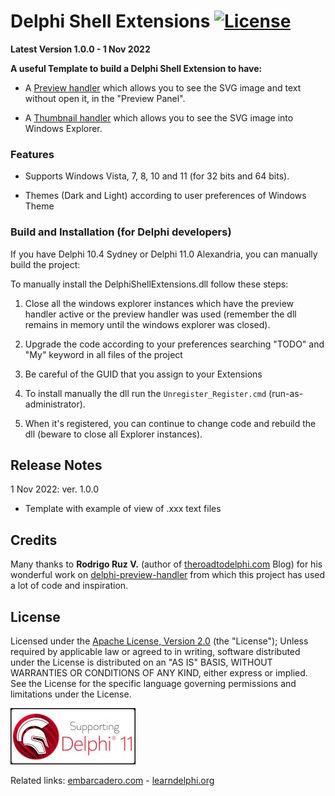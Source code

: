 ﻿# Delphi Shell Extensions [![License](https://img.shields.io/badge/License-Apache%202.0-yellowgreen.svg)](https://opensource.org/licenses/Apache-2.0)

**Latest Version 1.0.0 - 1 Nov 2022**

**A useful Template to build a Delphi Shell Extension to have:**

- A [Preview handler][1]  which allows you to see the SVG image and text without open it, in the "Preview Panel".
 
- A [Thumbnail handler][2] which allows you to see the SVG image into Windows Explorer.

### Features

- Supports Windows Vista, 7, 8, 10 and 11 (for 32 bits and 64 bits).

- Themes (Dark and Light) according to user preferences of Windows Theme

### Build and Installation (for Delphi developers) ###

If you have Delphi 10.4 Sydney or Delphi 11.0 Alexandria, you can manually build the project:

To manually install the DelphiShellExtensions.dll follow these steps:

1. Close all the windows explorer instances which have the preview handler active or the preview handler was used (remember the dll remains in memory until the windows explorer was closed).
  
2. Upgrade the code according to your preferences searching "TODO" and "My" keyword in all files of the project
     
3. Be careful of the GUID that you assign to your Extensions

4. To install manually the dll run the `Unregister_Register.cmd` (run-as-administrator).

5. When it's registered, you can continue to change code and rebuild the dll (beware to close all Explorer instances).

## Release Notes ##

1 Nov 2022: ver. 1.0.0
- Template with example of view of .xxx text files

## Credits

Many thanks to **Rodrigo Ruz V.** (author of [theroadtodelphi.com][3] Blog) for his wonderful work on [delphi-preview-handler][4] from which this project has used a lot of code and inspiration.

## License

Licensed under the [Apache License, Version 2.0][5] (the "License");
Unless required by applicable law or agreed to in writing, software distributed under the License is distributed on an "AS IS" BASIS, WITHOUT WARRANTIES OR CONDITIONS OF ANY KIND, either express or implied. See the License for the specific language governing permissions and limitations under the License.

![Delphi 11 Alexandria Support](./Images/SupportingDelphi.jpg)

Related links: [embarcadero.com][6] - [learndelphi.org][7]

[1]: https://docs.microsoft.com/en-us/windows/win32/shell/preview-handlers

[2]: https://docs.microsoft.com/en-us/windows/win32/shell/thumbnail-providers

[3]: https://theroadtodelphi.com/

[4]: https://github.com/RRUZ/delphi-preview-handler

[5]: https://opensource.org/licenses/Apache-2.0

[6]: https://www.embarcadero.com/

[7]: https://learndelphi.org/

